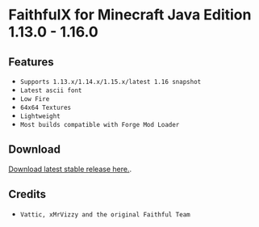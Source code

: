 # FaithfulX for Minecraft Java Edition 1.13.0 - 1.16.0

## Features
+ `Supports 1.13.x/1.14.x/1.15.x/latest 1.16 snapshot`
+ `Latest ascii font`
+ `Low Fire`
+ `64x64 Textures`
+ `Lightweight`
+ `Most builds compatible with Forge Mod Loader`

## Download
[Download latest stable release here.](https://github.com/arm64nerd/FaithfulX/releases/latest).

## Credits
+ `Vattic, xMrVizzy and the original Faithful Team`
